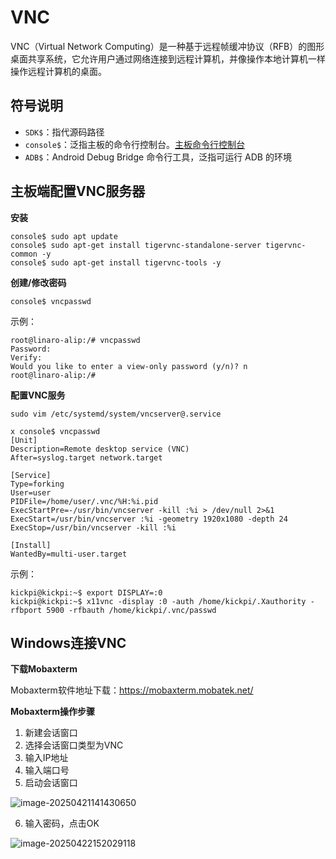 # VNC

VNC（Virtual Network Computing）是一种基于远程帧缓冲协议（RFB）的图形桌面共享系统，它允许用户通过网络连接到远程计算机，并像操作本地计算机一样操作远程计算机的桌面。



## 符号说明

* `SDK$`：指代源码路径
* `console$`：泛指主板的命令行控制台。[主板命令行控制台](#console_readme)
* `ADB$`：Android Debug Bridge 命令行工具，泛指可运行 ADB 的环境



## 主板端配置VNC服务器

**安装**

```
console$ sudo apt update
console$ sudo apt-get install tigervnc-standalone-server tigervnc-common -y
console$ sudo apt-get install tigervnc-tools -y
```



**创建/修改密码**

```
console$ vncpasswd
```

示例：

```
root@linaro-alip:/# vncpasswd  
Password:
Verify:
Would you like to enter a view-only password (y/n)? n
root@linaro-alip:/# 
```



**配置VNC服务**

```
sudo vim /etc/systemd/system/vncserver@.service
```



```
x console$ vncpasswd
[Unit]  
Description=Remote desktop service (VNC)  
After=syslog.target network.target  

[Service]  
Type=forking  
User=user  
PIDFile=/home/user/.vnc/%H:%i.pid  
ExecStartPre=-/usr/bin/vncserver -kill :%i > /dev/null 2>&1  
ExecStart=/usr/bin/vncserver :%i -geometry 1920x1080 -depth 24  
ExecStop=/usr/bin/vncserver -kill :%i  

[Install]  
WantedBy=multi-user.target
```

示例：

```
kickpi@kickpi:~$ export DISPLAY=:0
kickpi@kickpi:~$ x11vnc -display :0 -auth /home/kickpi/.Xauthority -rfbport 5900 -rfbauth /home/kickpi/.vnc/passwd
```





## Windows连接VNC

**下载Mobaxterm**

Mobaxterm软件地址下载：https://mobaxterm.mobatek.net/



**Mobaxterm操作步骤**

1. 新建会话窗口
2. 选择会话窗口类型为VNC
3. 输入IP地址
4. 输入端口号
5. 启动会话窗口

![image-20250421141430650](http://tanzhtanzh.oss-cn-shenzhen.aliyuncs.com/img/image-20250421141430650.png)

6. 输入密码，点击OK

![image-20250422152029118](http://tanzhtanzh.oss-cn-shenzhen.aliyuncs.com/img/image-20250422152029118.png)